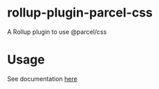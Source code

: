 # rollup-plugin-parcel-css

A Rollup plugin to use @parcel/css

# Usage

See documentation [here](rollup-plugin-parcel-css/README.md)
